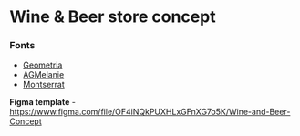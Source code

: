 # Wine & Beer store concept

### Fonts
- [Geometria](https://www.myfonts.com/fonts/brownfox/geometria/)
- [AGMelanie](https://www.fontyukle.net/font/AGMelanie)
- [Montserrat](https://fonts.google.com/specimen/Montserrat)

**Figma template** - https://www.figma.com/file/OF4iNQkPUXHLxGFnXG7o5K/Wine-and-Beer-Concept
